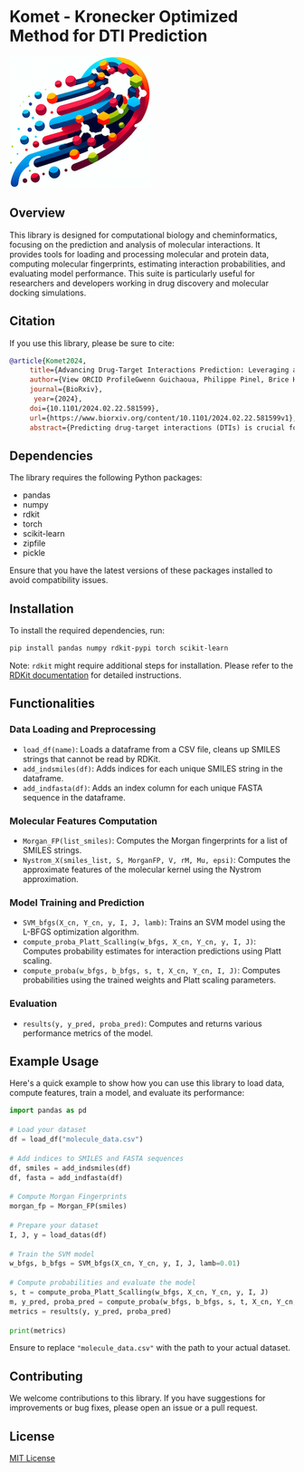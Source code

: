 # Komet - Kronecker Optimized Method for DTI Prediction

![Komet Logo](img/komet-logo-small.png)

## Overview

This library is designed for computational biology and cheminformatics, focusing on the prediction and analysis of molecular interactions. It provides tools for loading and processing molecular and protein data, computing molecular fingerprints, estimating interaction probabilities, and evaluating model performance. This suite is particularly useful for researchers and developers working in drug discovery and molecular docking simulations.

## Citation 

If you use this library, please be sure to cite:

```bibtex
@article{Komet2024,
     title={Advancing Drug-Target Interactions Prediction: Leveraging a Large-Scale Dataset with a Rapid and Robust Chemogenomic Algorithm},
     author={View ORCID ProfileGwenn Guichaoua, Philippe Pinel, Brice Hoffmann, Chloé-Agathe Azencott, Véronique Stoven},
     journal={BioRxiv},
      year={2024},
     doi={10.1101/2024.02.22.581599},
     url={https://www.biorxiv.org/content/10.1101/2024.02.22.581599v1},
     abstract={Predicting drug-target interactions (DTIs) is crucial for drug discovery, and heavily relies on supervised learning techniques. In the context of DTI prediction, supervised learning algorithms use known DTIs to learn associations between molecule and protein features, allowing for the prediction of new interactions based on learned patterns. In this paper, we present a novel approach addressing two key challenges in DTI prediction: the availability of large, high-quality training datasets and the scalability of prediction methods. First, we introduce LCIdb, a curated, large-sized dataset of DTIs, offering extensive coverage of both the molecule and druggable protein spaces. Notably, LCIdbcontains a much higher number of molecules, expanding coverage of the molecule space compared to traditional benchmarks. Second, we propose Komet (Kronecker Optimized METhod), a DTI prediction pipeline designed for scalability without compromising performance. Komet leverages a three-step framework, incorporating efficient computation choices tailored for large datasets and involving the Nyström approximation. Specifically, Komet employs a Kronecker interaction module for (molecule, protein) pairs, which is sufficiently expressive and whose structure allows for reduced computational complexity. Our method is implemented in open-source software, lever-aging GPU parallel computation for efficiency. We demonstrate the efficiency of our approach on various datasets, showing that Komet displays superior scalability and prediction performance compared to state-of-the-art deep-learning approaches. Additionally, we illustrate the generalization properties of Komet by showing its ability to solve challenging scaffold-hopping problems gathered in the publicly available LH benchmark. Komet is available open source at https://komet.readthedocs.io.}
```

## Dependencies

The library requires the following Python packages:

- pandas
- numpy
- rdkit
- torch
- scikit-learn
- zipfile
- pickle

Ensure that you have the latest versions of these packages installed to avoid compatibility issues.

## Installation

To install the required dependencies, run:

```bash
pip install pandas numpy rdkit-pypi torch scikit-learn
```

Note: `rdkit` might require additional steps for installation. Please refer to the [RDKit documentation](https://www.rdkit.org/docs/Install.html) for detailed instructions.

## Functionalities

### Data Loading and Preprocessing

- `load_df(name)`: Loads a dataframe from a CSV file, cleans up SMILES strings that cannot be read by RDKit.
- `add_indsmiles(df)`: Adds indices for each unique SMILES string in the dataframe.
- `add_indfasta(df)`: Adds an index column for each unique FASTA sequence in the dataframe.

### Molecular Features Computation

- `Morgan_FP(list_smiles)`: Computes the Morgan fingerprints for a list of SMILES strings.
- `Nystrom_X(smiles_list, S, MorganFP, V, rM, Mu, epsi)`: Computes the approximate features of the molecular kernel using the Nystrom approximation.

### Model Training and Prediction

- `SVM_bfgs(X_cn, Y_cn, y, I, J, lamb)`: Trains an SVM model using the L-BFGS optimization algorithm.
- `compute_proba_Platt_Scalling(w_bfgs, X_cn, Y_cn, y, I, J)`: Computes probability estimates for interaction predictions using Platt scaling.
- `compute_proba(w_bfgs, b_bfgs, s, t, X_cn, Y_cn, I, J)`: Computes probabilities using the trained weights and Platt scaling parameters.

### Evaluation

- `results(y, y_pred, proba_pred)`: Computes and returns various performance metrics of the model.

## Example Usage

Here's a quick example to show how you can use this library to load data, compute features, train a model, and evaluate its performance:

```python
import pandas as pd

# Load your dataset
df = load_df("molecule_data.csv")

# Add indices to SMILES and FASTA sequences
df, smiles = add_indsmiles(df)
df, fasta = add_indfasta(df)

# Compute Morgan Fingerprints
morgan_fp = Morgan_FP(smiles)

# Prepare your dataset
I, J, y = load_datas(df)

# Train the SVM model
w_bfgs, b_bfgs = SVM_bfgs(X_cn, Y_cn, y, I, J, lamb=0.01)

# Compute probabilities and evaluate the model
s, t = compute_proba_Platt_Scalling(w_bfgs, X_cn, Y_cn, y, I, J)
m, y_pred, proba_pred = compute_proba(w_bfgs, b_bfgs, s, t, X_cn, Y_cn, I, J)
metrics = results(y, y_pred, proba_pred)

print(metrics)
```

Ensure to replace `"molecule_data.csv"` with the path to your actual dataset.

## Contributing

We welcome contributions to this library. If you have suggestions for improvements or bug fixes, please open an issue or a pull request.

## License

[MIT License](LICENSE)